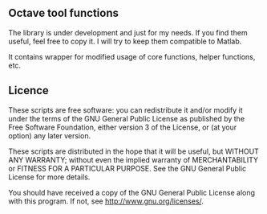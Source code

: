## Octave tool functions

The library is under development and just for my needs. If you find them useful, feel free to copy it. I will try to keep them compatible to Matlab.

It contains wrapper for modified usage of core functions, helper functions, etc.

## Licence

These scripts are free software: you can redistribute it and/or modify it under the terms of the GNU General Public License as published by the Free Software Foundation, either version 3 of the License, or (at your option) any later version.

These scripts are distributed in the hope that it will be useful, but WITHOUT ANY WARRANTY; without even the implied warranty of MERCHANTABILITY or FITNESS FOR A PARTICULAR PURPOSE. See the GNU General Public License for more details.

You should have received a copy of the GNU General Public License along with this program. If not, see http://www.gnu.org/licenses/.